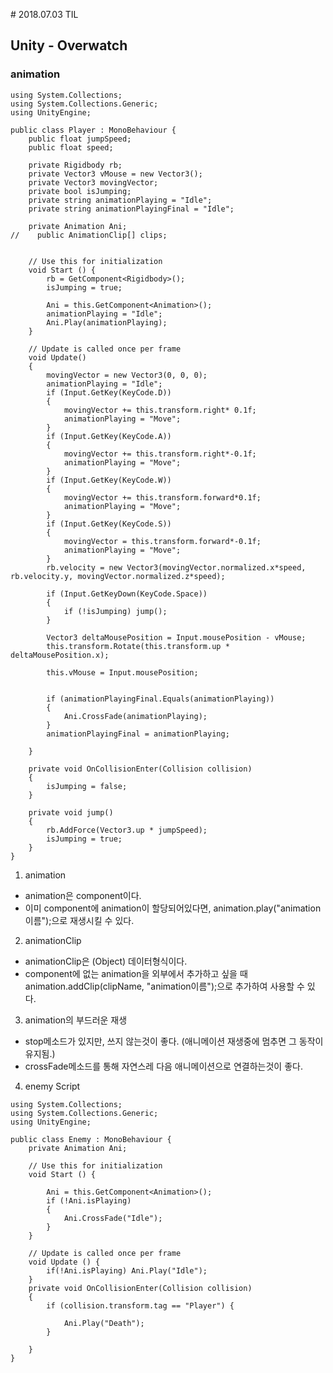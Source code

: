 ﻿﻿# 2018.07.03 TIL## Unity - Overwatch### animation```using System.Collections;using System.Collections.Generic;using UnityEngine;public class Player : MonoBehaviour {    public float jumpSpeed;    public float speed;    private Rigidbody rb;    private Vector3 vMouse = new Vector3();    private Vector3 movingVector;    private bool isJumping;    private string animationPlaying = "Idle";    private string animationPlayingFinal = "Idle";    private Animation Ani;//    public AnimationClip[] clips;    // Use this for initialization    void Start () {        rb = GetComponent<Rigidbody>();        isJumping = true;        Ani = this.GetComponent<Animation>();        animationPlaying = "Idle";        Ani.Play(animationPlaying);    }    // Update is called once per frame    void Update()    {        movingVector = new Vector3(0, 0, 0);        animationPlaying = "Idle";        if (Input.GetKey(KeyCode.D))        {            movingVector += this.transform.right* 0.1f;            animationPlaying = "Move";        }        if (Input.GetKey(KeyCode.A))        {            movingVector += this.transform.right*-0.1f;            animationPlaying = "Move";        }        if (Input.GetKey(KeyCode.W))        {            movingVector += this.transform.forward*0.1f;            animationPlaying = "Move";        }        if (Input.GetKey(KeyCode.S))        {            movingVector = this.transform.forward*-0.1f;            animationPlaying = "Move";        }        rb.velocity = new Vector3(movingVector.normalized.x*speed, rb.velocity.y, movingVector.normalized.z*speed);        if (Input.GetKeyDown(KeyCode.Space))        {            if (!isJumping) jump();        }        Vector3 deltaMousePosition = Input.mousePosition - vMouse;        this.transform.Rotate(this.transform.up * deltaMousePosition.x);        this.vMouse = Input.mousePosition;                if (animationPlayingFinal.Equals(animationPlaying))        {            Ani.CrossFade(animationPlaying);        }        animationPlayingFinal = animationPlaying;            }    private void OnCollisionEnter(Collision collision)    {        isJumping = false;    }    private void jump()    {        rb.AddForce(Vector3.up * jumpSpeed);        isJumping = true;    }}```1. animation  - animation은 component이다. - 이미 component에 animation이 할당되어있다면, animation.play("animation이름");으로 재생시킬 수 있다. 2. animationClip - animationClip은 (Object) 데이터형식이다. - component에 없는 animation을 외부에서 추가하고 싶을 때 animation.addClip(clipName, "animation이름");으로 추가하여 사용할 수 있다.3. animation의 부드러운 재생 - stop메소드가 있지만, 쓰지 않는것이 좋다. (애니메이션 재생중에 멈추면 그 동작이 유지됨.) - crossFade메소드를 통해 자연스레 다음 애니메이션으로 연결하는것이 좋다.4. enemy Script```using System.Collections;using System.Collections.Generic;using UnityEngine;public class Enemy : MonoBehaviour {    private Animation Ani;    // Use this for initialization    void Start () {        Ani = this.GetComponent<Animation>();        if (!Ani.isPlaying)        {            Ani.CrossFade("Idle");        }    }		// Update is called once per frame	void Update () {		if(!Ani.isPlaying) Ani.Play("Idle");    }    private void OnCollisionEnter(Collision collision)    {        if (collision.transform.tag == "Player") {                    Ani.Play("Death");        }    }}```